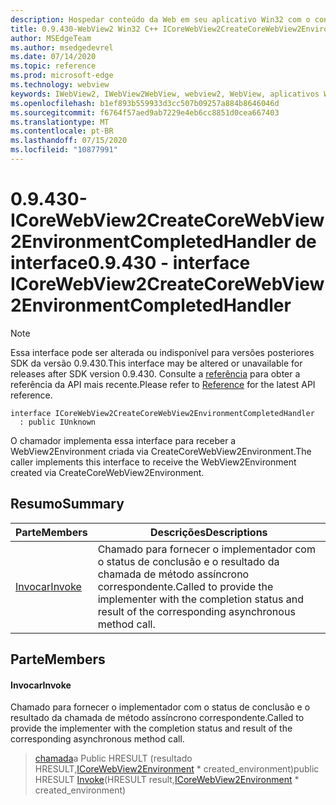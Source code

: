 ```yaml
---
description: Hospedar conteúdo da Web em seu aplicativo Win32 com o controle WebView2 do Microsoft Edge
title: 0.9.430-WebView2 Win32 C++ ICoreWebView2CreateCoreWebView2EnvironmentCompletedHandler
author: MSEdgeTeam
ms.author: msedgedevrel
ms.date: 07/14/2020
ms.topic: reference
ms.prod: microsoft-edge
ms.technology: webview
keywords: IWebView2, IWebView2WebView, webview2, WebView, aplicativos Win32, Win32, Edge, ICoreWebView2, ICoreWebView2Host, controle do navegador, HTML Edge
ms.openlocfilehash: b1ef893b559933d3cc507b09257a884b8646046d
ms.sourcegitcommit: f6764f57aed9ab7229e4eb6cc8851d0cea667403
ms.translationtype: MT
ms.contentlocale: pt-BR
ms.lasthandoff: 07/15/2020
ms.locfileid: "10877991"
---
```

# <span data-ttu-id="04bf1-104">0.9.430-ICoreWebView2CreateCoreWebView2EnvironmentCompletedHandler de interface</span><span class="sxs-lookup"><span data-stu-id="04bf1-104">0.9.430 - interface ICoreWebView2CreateCoreWebView2EnvironmentCompletedHandler</span></span> 

> [!NOTE]
> <span data-ttu-id="04bf1-105">Essa interface pode ser alterada ou indisponível para versões posteriores SDK da versão 0.9.430.</span><span class="sxs-lookup"><span data-stu-id="04bf1-105">This interface may be altered or unavailable for releases after SDK version 0.9.430.</span></span> <span data-ttu-id="04bf1-106">Consulte a [referência](../../../webview2-api-reference.md) para obter a referência da API mais recente.</span><span class="sxs-lookup"><span data-stu-id="04bf1-106">Please refer to [Reference](../../../webview2-api-reference.md) for the latest API reference.</span></span>

```
interface ICoreWebView2CreateCoreWebView2EnvironmentCompletedHandler
  : public IUnknown
```

<span data-ttu-id="04bf1-107">O chamador implementa essa interface para receber a WebView2Environment criada via CreateCoreWebView2Environment.</span><span class="sxs-lookup"><span data-stu-id="04bf1-107">The caller implements this interface to receive the WebView2Environment created via CreateCoreWebView2Environment.</span></span>

## <span data-ttu-id="04bf1-108">Resumo</span><span class="sxs-lookup"><span data-stu-id="04bf1-108">Summary</span></span>

 <span data-ttu-id="04bf1-109">Parte</span><span class="sxs-lookup"><span data-stu-id="04bf1-109">Members</span></span>                        | <span data-ttu-id="04bf1-110">Descrições</span><span class="sxs-lookup"><span data-stu-id="04bf1-110">Descriptions</span></span>
--------------------------------|---------------------------------------------
[<span data-ttu-id="04bf1-111">Invocar</span><span class="sxs-lookup"><span data-stu-id="04bf1-111">Invoke</span></span>](#invoke) | <span data-ttu-id="04bf1-112">Chamado para fornecer o implementador com o status de conclusão e o resultado da chamada de método assíncrono correspondente.</span><span class="sxs-lookup"><span data-stu-id="04bf1-112">Called to provide the implementer with the completion status and result of the corresponding asynchronous method call.</span></span>

## <span data-ttu-id="04bf1-113">Parte</span><span class="sxs-lookup"><span data-stu-id="04bf1-113">Members</span></span>

#### <span data-ttu-id="04bf1-114">Invocar</span><span class="sxs-lookup"><span data-stu-id="04bf1-114">Invoke</span></span> 

<span data-ttu-id="04bf1-115">Chamado para fornecer o implementador com o status de conclusão e o resultado da chamada de método assíncrono correspondente.</span><span class="sxs-lookup"><span data-stu-id="04bf1-115">Called to provide the implementer with the completion status and result of the corresponding asynchronous method call.</span></span>

> <span data-ttu-id="04bf1-116">[chamada](#invoke)a Public HRESULT (resultado HRESULT,[ICoreWebView2Environment](ICoreWebView2Environment.md) \* created_environment)</span><span class="sxs-lookup"><span data-stu-id="04bf1-116">public HRESULT [Invoke](#invoke)(HRESULT result,[ICoreWebView2Environment](ICoreWebView2Environment.md) \* created_environment)</span></span>

